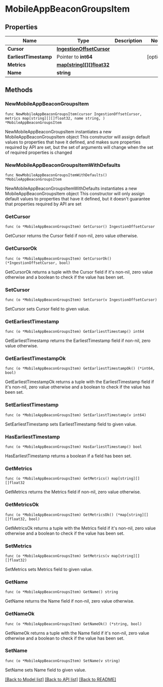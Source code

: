 # MobileAppBeaconGroupsItem

## Properties

Name | Type | Description | Notes
------------ | ------------- | ------------- | -------------
**Cursor** | [**IngestionOffsetCursor**](IngestionOffsetCursor.md) |  | 
**EarliestTimestamp** | Pointer to **int64** |  | [optional] 
**Metrics** | [**map[string][][]float32**](array.md) |  | 
**Name** | **string** |  | 

## Methods

### NewMobileAppBeaconGroupsItem

`func NewMobileAppBeaconGroupsItem(cursor IngestionOffsetCursor, metrics map[string][][]float32, name string, ) *MobileAppBeaconGroupsItem`

NewMobileAppBeaconGroupsItem instantiates a new MobileAppBeaconGroupsItem object
This constructor will assign default values to properties that have it defined,
and makes sure properties required by API are set, but the set of arguments
will change when the set of required properties is changed

### NewMobileAppBeaconGroupsItemWithDefaults

`func NewMobileAppBeaconGroupsItemWithDefaults() *MobileAppBeaconGroupsItem`

NewMobileAppBeaconGroupsItemWithDefaults instantiates a new MobileAppBeaconGroupsItem object
This constructor will only assign default values to properties that have it defined,
but it doesn't guarantee that properties required by API are set

### GetCursor

`func (o *MobileAppBeaconGroupsItem) GetCursor() IngestionOffsetCursor`

GetCursor returns the Cursor field if non-nil, zero value otherwise.

### GetCursorOk

`func (o *MobileAppBeaconGroupsItem) GetCursorOk() (*IngestionOffsetCursor, bool)`

GetCursorOk returns a tuple with the Cursor field if it's non-nil, zero value otherwise
and a boolean to check if the value has been set.

### SetCursor

`func (o *MobileAppBeaconGroupsItem) SetCursor(v IngestionOffsetCursor)`

SetCursor sets Cursor field to given value.


### GetEarliestTimestamp

`func (o *MobileAppBeaconGroupsItem) GetEarliestTimestamp() int64`

GetEarliestTimestamp returns the EarliestTimestamp field if non-nil, zero value otherwise.

### GetEarliestTimestampOk

`func (o *MobileAppBeaconGroupsItem) GetEarliestTimestampOk() (*int64, bool)`

GetEarliestTimestampOk returns a tuple with the EarliestTimestamp field if it's non-nil, zero value otherwise
and a boolean to check if the value has been set.

### SetEarliestTimestamp

`func (o *MobileAppBeaconGroupsItem) SetEarliestTimestamp(v int64)`

SetEarliestTimestamp sets EarliestTimestamp field to given value.

### HasEarliestTimestamp

`func (o *MobileAppBeaconGroupsItem) HasEarliestTimestamp() bool`

HasEarliestTimestamp returns a boolean if a field has been set.

### GetMetrics

`func (o *MobileAppBeaconGroupsItem) GetMetrics() map[string][][]float32`

GetMetrics returns the Metrics field if non-nil, zero value otherwise.

### GetMetricsOk

`func (o *MobileAppBeaconGroupsItem) GetMetricsOk() (*map[string][][]float32, bool)`

GetMetricsOk returns a tuple with the Metrics field if it's non-nil, zero value otherwise
and a boolean to check if the value has been set.

### SetMetrics

`func (o *MobileAppBeaconGroupsItem) SetMetrics(v map[string][][]float32)`

SetMetrics sets Metrics field to given value.


### GetName

`func (o *MobileAppBeaconGroupsItem) GetName() string`

GetName returns the Name field if non-nil, zero value otherwise.

### GetNameOk

`func (o *MobileAppBeaconGroupsItem) GetNameOk() (*string, bool)`

GetNameOk returns a tuple with the Name field if it's non-nil, zero value otherwise
and a boolean to check if the value has been set.

### SetName

`func (o *MobileAppBeaconGroupsItem) SetName(v string)`

SetName sets Name field to given value.



[[Back to Model list]](../README.md#documentation-for-models) [[Back to API list]](../README.md#documentation-for-api-endpoints) [[Back to README]](../README.md)


